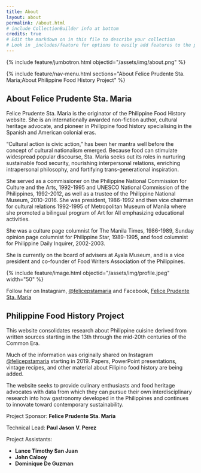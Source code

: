 ```yaml
---
title: About
layout: about
permalink: /about.html
# include CollectionBuilder info at bottom
credits: true
# Edit the markdown on in this file to describe your collection
# Look in _includes/feature for options to easily add features to the page
---
```


{% include feature/jumbotron.html objectid="/assets/img/about.png" %} 

{% include feature/nav-menu.html sections="About Felice Prudente Sta. Maria;About Philippine Food History Project" %}

## About Felice Prudente Sta. Maria

Felice Prudente Sta. Maria is the originator of the Philippine Food History website. She is an internationally awarded non-fiction author, cultural heritage advocate, and pioneer in Philippine food history specialising in the Spanish and American colonial eras.

“Cultural action is civic action,” has been her mantra well before the concept of cultural nationalism emerged. Because food can stimulate widespread popular discourse, Sta. Maria seeks out its roles in nurturing sustainable food security, nourishing interpersonal relations, enriching intrapersonal philosophy, and fortifying trans-generational inspiration.

She served as a commissioner on the Philippine National Commission for Culture and the Arts, 1992-1995 and UNESCO National Commission of the Philippines, 1992-2012, as well as a trustee of the Philippine National Museum, 2010-2016. She was president, 1986-1992 and then vice chairman for cultural relations 1992-1995 of Metropolitan Museum of Manila where she promoted a bilingual program of Art for All emphasizing educational activities.

She was a culture page columnist for The Manila Times, 1986-1989, Sunday opinion page columnist for Philippine Star, 1989-1995, and food columnist for Philippine Daily Inquirer, 2002-2003.

She is currently on the board of advisers at Ayala Museum, and is a vice president and co-founder of Food Writers Association of the Philippines.

{% include feature/image.html objectid="/assets/img/profile.jpeg" width="50" %}

Follow her on Instagram, [@felicepstamaria](https://www.instagram.com/felicepstamaria/) and Facebook, [Felice Prudente Sta. Maria](https://www.facebook.com/felice.p.maria)

## Philippine Food History Project

This website consolidates research about Philippine cuisine derived from written sources starting in the 13th through the mid-20th centuries of the Common Era.

Much of the information was originally shared on Instagram [@felicepstamaria](https://www.instagram.com/felicepstamaria/) starting in 2019. Papers, PowerPoint presentations, vintage recipes, and other material about Filipino food history are being added.

The website seeks to provide culinary enthusiasts and food heritage advocates with data from which they can pursue their own interdisciplinary research into how gastronomy developed in the Philippines and continues to innovate toward contemporary sustainability.


Project Sponsor: **Felice Prudente Sta. Maria**

Technical Lead: **Paul Jason V. Perez**

Project Assistants:
- **Lance Timothy San Juan**
- **John Calooy**
- **Dominique De Guzman**